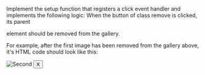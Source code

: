 Implement the setup function that registers a click event handler and implements the following logic: When the button of class remove is clicked, its parent <div> element should be removed from the gallery.

For example, after the first image has been removed from the gallery above, it's HTML code should look like this:

<div class="image">
  <img src="https://bit.ly/3flyaMj" alt="Second">
  <button class="remove">X</button>
</div>